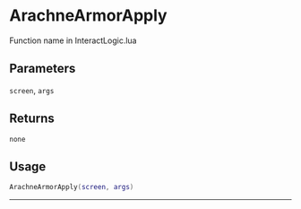 # ArachneArmorApply
Function name in InteractLogic.lua
## Parameters
`screen`, `args`
## Returns
`none`
## Usage
```lua
ArachneArmorApply(screen, args)
```
---
